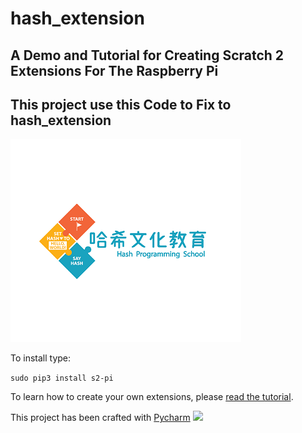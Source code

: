 # hash_extension
## A Demo and Tutorial for Creating  Scratch 2 Extensions For The Raspberry Pi
## This project use this Code to Fix to hash_extension
![](https://github.com/ahwow120509/hash_extension/blob/master/docs/images/logo.png)

To install type:

`
sudo pip3 install s2-pi
`

To learn how to create your own extensions, please [read the tutorial](https://mryslab.github.io/s2-pi/).

This project has been crafted with [Pycharm](https://www.jetbrains.com/pycharm/)
![](https://github.com/MrYsLab/s2-pi/blob/master/docs/images/pycharm_logo.png)

